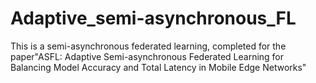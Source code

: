 # Adaptive_semi-asynchronous_FL
This is a semi-asynchronous federated learning, completed for the paper"ASFL: Adaptive Semi-asynchronous Federated Learning for Balancing Model Accuracy and Total Latency in Mobile Edge Networks"
